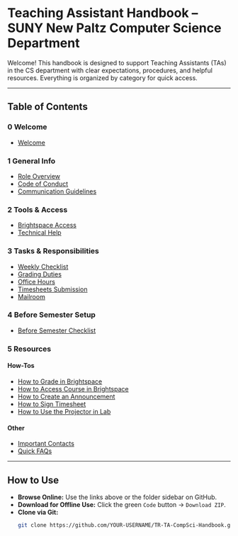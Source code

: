 # Teaching Assistant Handbook – SUNY New Paltz Computer Science Department

Welcome! This handbook is designed to support Teaching Assistants (TAs) in the CS department with clear expectations, procedures, and helpful resources. Everything is organized by category for quick access.

---

## Table of Contents

### 0 Welcome
- [Welcome](0%20Welcome/Welcome.md)

### 1 General Info
- [Role Overview](1%20General%20Info/Role%20Overview.md)
- [Code of Conduct](1%20General%20Info/Code%20of%20Conduct.md)
- [Communication Guidelines](1%20General%20Info/Communication%20Guidelines.md)

### 2 Tools & Access
- [Brightspace Access](2%20Tools%20and%20Access/Brightspace%20Access.md)
- [Technical Help](2%20Tools%20and%20Access/Technical%20Help.md)

### 3 Tasks & Responsibilities
- [Weekly Checklist](3%20Tasks%20and%20Responsibilities/Weekly%20Checklist.md)
- [Grading Duties](3%20Tasks%20and%20Responsibilities/Grading%20Duties.md)
- [Office Hours](3%20Tasks%20and%20Responsibilities/Office%20Hours.md)
- [Timesheets Submission](3%20Tasks%20and%20Responsibilities/Timesheets%20Submission.md)
- [Mailroom](3%20Tasks%20and%20Responsibilities/Mailroom.md)

### 4 Before Semester Setup
- [Before Semester Checklist](4%20Before%20Semester%20Setup/Before%20Semester%20Checklist.md)

### 5 Resources

#### How-Tos
- [How to Grade in Brightspace](5%20Resources/How-Tos/How%20to%20Grade%20in%20Brightspace.md)
- [How to Access Course in Brightspace](5%20Resources/How-Tos/How-To%20Access%20Course%20in%20Brightspace.md)
- [How to Create an Announcement](5%20Resources/How-Tos/How-To%20Create%20an%20Announcement.md)
- [How to Sign Timesheet](5%20Resources/How-Tos/How-To%20Sign%20Timesheet.md)
- [How to Use the Projector in Lab](5%20Resources/How-Tos/How-To%20Use%20The%20Projector%20in%20Lab.md)

#### Other
- [Important Contacts](5%20Resources/Important%20Contacts.md)
- [Quick FAQs](5%20Resources/Quick%20FAQs.md)

---

## How to Use

- **Browse Online:** Use the links above or the folder sidebar on GitHub.
- **Download for Offline Use:** Click the green `Code` button → `Download ZIP`.
- **Clone via Git:**
  ```bash
  git clone https://github.com/YOUR-USERNAME/TR-TA-CompSci-Handbook.git
